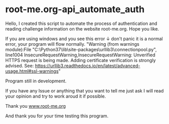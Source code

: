 # root-me.org-api_automate_auth
Hello, I created this script to automate the process of authentication and reading challenge information on the website root-me.org. Hope you like.

If you are using windows and you see this error ↓ don't panic it is a normal error, your program will flow normally.
"Warning (from warnings module):File "C:\Python37\lib\site-packages\urllib3\connectionpool.py", line1004 InsecureRequestWarning,InsecureRequestWarning: Unverified HTTPS request is being made. Adding certificate verification is strongly advised. See: https://urllib3.readthedocs.io/en/latest/advanced-usage.html#ssl-warnings"

Program still in development.

If you have any Issue or anything that you want to tell me just ask I will read your opinion and try to work aroud it if possible.

Thank you www.root-me.org

And thank you for your time testing this program.
